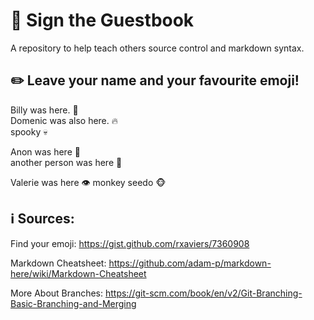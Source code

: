 # :speech_balloon: Sign the Guestbook
A repository to help teach others source control and markdown syntax.

## :pencil2: Leave your name and your favourite emoji!

Billy was here. :turtle:\
Domenic was also here. :fire:\
spooky :skull:

Anon was here :dragon_face:  
another person was here :frog:

Valerie was here :eye:
monkey seedo :monkey_face:




## :information_source: Sources:
Find your emoji: https://gist.github.com/rxaviers/7360908

Markdown Cheatsheet: https://github.com/adam-p/markdown-here/wiki/Markdown-Cheatsheet

More About Branches: https://git-scm.com/book/en/v2/Git-Branching-Basic-Branching-and-Merging